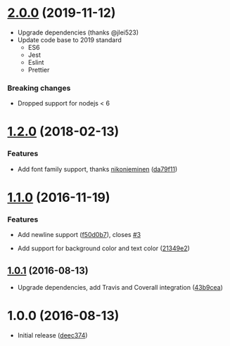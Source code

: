 <a name="2.0.0"></a>

# [2.0.0](https://github.com/bostrom/text-to-image/compare/v1.2.0...v2.0.0) (2019-11-12)

- Upgrade dependencies (thanks @jlei523)
- Update code base to 2019 standard
  - ES6
  - Jest
  - Eslint
  - Prettier

### Breaking changes

- Dropped support for nodejs < 6

<a name="1.2.0"></a>

# [1.2.0](https://github.com/bostrom/text-to-image/compare/v1.1.0...v1.2.0) (2018-02-13)

### Features

- Add font family support, thanks [nikonieminen](https://github.com/nikonieminen) ([da79f11](https://github.com/bostrom/text-to-image/commit/da79f11))

<a name="1.1.0"></a>

# [1.1.0](https://github.com/bostrom/text-to-image/compare/v1.0.1...v1.1.0) (2016-11-19)

### Features

- Add newline support ([f50d0b7](https://github.com/bostrom/text-to-image/commit/f50d0b7)), closes [#3](https://github.com/bostrom/text-to-image/issues/3)

- Add support for background color and text color ([21349e2](https://github.com/bostrom/text-to-image/commit/21349e2))

<a name="1.0.1"></a>

## [1.0.1](https://github.com/bostrom/text-to-image/compare/v1.0.0...v1.0.1) (2016-08-13)

- Upgrade dependencies, add Travis and Coverall integration ([43b9cea](https://github.com/bostrom/text-to-image/commit/43b9cea))

<a name="1.0.0"></a>

# 1.0.0 (2016-08-13)

- Initial release ([deec374](https://github.com/bostrom/text-to-image/commit/deec374))
